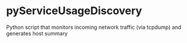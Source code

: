 # pyServiceUsageDiscovery
Python script that monitors incoming network traffic (via tcpdump) and generates host summary
